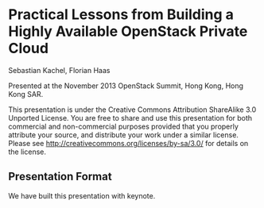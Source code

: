 # Practical Lessons from Building a Highly Available OpenStack Private Cloud

Sebastian Kachel, Florian Haas

Presented at the November 2013 OpenStack Summit, Hong Kong, Hong Kong SAR.

This presentation is under the Creative Commons Attribution ShareAlike
3.0 Unported License. You are free to share and use this presentation
for both commercial and non-commercial purposes provided that you
properly attribute your source, and distribute your work under a
similar license. Please see
http://creativecommons.org/licenses/by-sa/3.0/ for details on the
license.

## Presentation Format

We have built this presentation with keynote.
